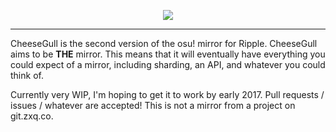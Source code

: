 <p align="center"><img src="https://y.zxq.co/jobeei.png"></p>

----------

CheeseGull is the second version of the osu! mirror for Ripple. CheeseGull aims
to be **THE** mirror. This means that it will eventually have everything you
could expect of a mirror, including sharding, an API, and whatever you could
think of.

Currently very WIP, I'm hoping to get it to work by early 2017. Pull requests /
issues / whatever are accepted! This is not a mirror from a project on git.zxq.co.
